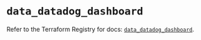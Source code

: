 # `data_datadog_dashboard`

Refer to the Terraform Registry for docs: [`data_datadog_dashboard`](https://registry.terraform.io/providers/datadog/datadog/3.59.0/docs/data-sources/dashboard).
